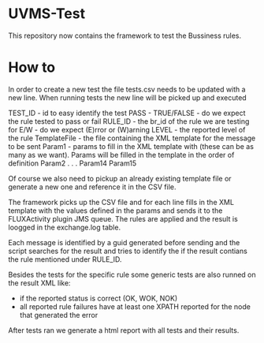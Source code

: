 # UVMS-Test

This repository now contains the framework to test the Bussiness rules.

# How to

In order to create a new test the file tests.csv needs to be updated with a new line.
When running tests the new line will be picked up and executed

TEST_ID - id to easy identify the test
PASS - TRUE/FALSE - do we expect the rule tested to pass or fail
RULE_ID - the br_id of the rule we are testing for
E/W - do we expect (E)rror or (W)arning
LEVEL - the reported level of the rule
TemplateFile - the file containing the XML template for the message to be sent
Param1 - params to fill in the XML template with (these can be as many as we want). Params will be filled in the template in the order of definition
Param2
	.
	.
	.
Param14
Param15

Of course we also need to pickup an already existing template file or generate a new one and reference it in the CSV file.



The framework picks up the CSV file and for each line fills in the XML template with the values defined in the params and sends it to the FLUXActivity plugin JMS queue.
The rules are applied and the result is loogged in the exchange.log table.

Each message is identified by a guid generated before sending and the script searches for the result and tries to identify the if the result contians the rule mentioned under RULE_ID.

Besides the tests for the specific rule some generic tests are also runned on the result XML like:
- if the reported status is correct (OK, WOK, NOK)
- all reported rule failures have at least one XPATH reported for the node that generated the error

After tests ran we generate a html report with all tests and their results.
